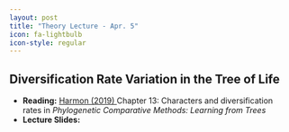```yaml
---
layout: post
title: "Theory Lecture - Apr. 5"
icon: fa-lightbulb
icon-style: regular
---
```


## Diversification Rate Variation in the Tree of Life


* **Reading:** [Harmon (2019) <i class="fas fa-file-pdf"></i>](https://lukejharmon.github.io/pcm/chapter13_chardiv/) Chapter 13: Characters and diversification rates in *Phylogenetic Comparative Methods: Learning from Trees* [<i class="fas fa-book"></i>](https://lukejharmon.github.io/pcm/)
* **Lecture Slides:** [<i class="fas fa-chalkboard-teacher"></i>](https://eeob-macroevolution.github.io/course-documents/lecture-slides/13-Diversification_Rates.pdf)
